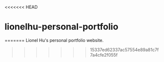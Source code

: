 <<<<<<< HEAD
# lionelhu-personal-portfolio
<!-- ![](/src/assets/github-cover.png) -->
=======
Lionel Hu's personal portfolio website.
>>>>>>> 15337ed62337ac57554e89a81c7f7a4cfe2f055f
